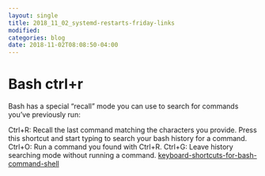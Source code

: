 ```yaml
---
layout: single
title: 2018_11_02_systemd-restarts-friday-links
modified:
categories: blog
date: 2018-11-02T08:08:50-04:00
---
```


# Bash ctrl+r 
Bash has a special “recall” mode you can use to search for commands you’ve previously run:

Ctrl+R: Recall the last command matching the characters you provide. Press this shortcut and start typing to search your bash history for a command.
Ctrl+O: Run a command you found with Ctrl+R.
Ctrl+G: Leave history searching mode without running a command.
[keyboard-shortcuts-for-bash-command-shell](https://www.howtogeek.com/howto/ubuntu/keyboard-shortcuts-for-bash-command-shell-for-ubuntu-debian-suse-redhat-linux-etc/ "keyboard-shortcuts-for-bash-command-shell")
